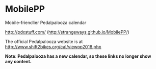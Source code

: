 # MobilePP
Mobile-friendlier Pedalpalooza calendar

http://pdxstuff.com/ (http://strangeways.github.io/MobilePP/)

The official Pedalpalooza website is at http://www.shift2bikes.org/cal/viewpp2018.php

**Note: Pedalpalooza has a new calendar, so these links no longer show any content.**
